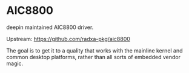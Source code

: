 # AIC8800

deepin maintained AIC8800 driver.

Upstream: <https://github.com/radxa-pkg/aic8800>

The goal is to get it to a quality that works with the mainline kernel and common desktop platforms, rather than all sorts of embedded vendor magic.
